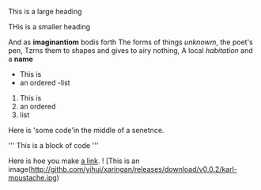 This is a large heading

THis is a smaller heading 

And as **imaginantiom** bodis forth
The forms of things *unknowm*, the poet's pen,
Tzrns them to shapes and gives to airy nothing,
A local *habitation* and a **name**
- This is
- an ordered
-list

1. This is
2. an ordered
3. list

Here is 'some code'in the middle of a senetnce.

'''
This is 
a block 
of code
'''

Here is hoe you make [a link](http://www.wikipeia.com).
! [This is an image(http://githb.com/yihui/xaringan/releases/download/v0.0.2/karl-moustache.jpg)

